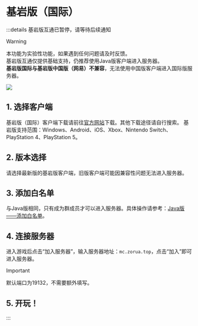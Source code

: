 
# 基岩版（国际）
:::details 基岩版互通已暂停，请等待后续通知

> [!warning]
> 本功能为实验性功能，如果遇到任何问题请及时反馈。<br>
> 基岩版互通仅提供基础支持，仍推荐使用Java版客户端进入服务器。<br>
> **基岩版国际与基岩版中国版（网易）不兼容**，无法使用中国版客户端进入国际版服务器。

![](https://jiankong.zorua.top/api/badge/21/uptime?labelPrefix=%E5%9F%BA%E5%B2%A9%E7%89%88%E4%BA%92%E9%80%9A&labelSuffix=%E5%B0%8F%E6%97%B6&style=for-the-badge)
## 1. 选择客户端
基岩版（国际）客户端下载请前往[官方网站](https://www.minecraft.net/zh-hans/download)下载。其他下载途径请自行搜索。
基岩版支持范围：Windows、Android、iOS、Xbox、Nintendo Switch、PlayStation 4、PlayStation 5。
## 2. 版本选择
请选择最新版的基岩版客户端，旧版客户端可能因兼容性问题无法进入服务器。
## 3. 添加白名单
与Java版相同，只有成为群成员才可以进入服务器。具体操作请参考：[Java版——添加白名单](/join/java.md#_3-添加白名单)。
## 4. 连接服务器
进入游戏后点击“加入服务器”，输入服务器地址：`mc.zorua.top`，点击“加入”即可进入服务器。
> [!important]
> 默认端口为19132，不需要额外填写。

## 5. 开玩！

:::